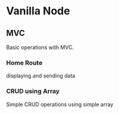 # Vanilla Node

## MVC

Basic operations with MVC.

### Home Route
displaying and sending data

### CRUD using Array
Simple CRUD operations using simple array